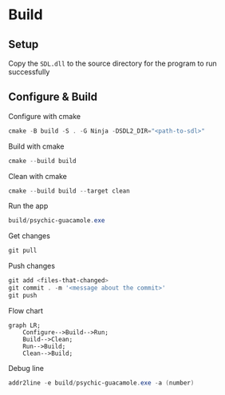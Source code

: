 # Build

## Setup
Copy the `SDL.dll` to the source directory for the program to run successfully

## Configure & Build

Configure with cmake
```powershell
cmake -B build -S . -G Ninja -DSDL2_DIR="<path-to-sdl>"
```

Build with cmake
```powershell
cmake --build build
```

Clean with cmake
```powershell
cmake --build build --target clean
```

Run the app
```powershell
build/psychic-guacamole.exe 
```

Get changes
```powershell
git pull
```

Push changes
```powershell
git add <files-that-changed>
git commit . -m '<message about the commit>'
git push
```

Flow chart
```mermaid
graph LR;
    Configure-->Build-->Run;
    Build-->Clean;
    Run-->Build;
    Clean-->Build;
```

Debug line
```powershell
addr2line -e build/psychic-guacamole.exe -a (number)
```
